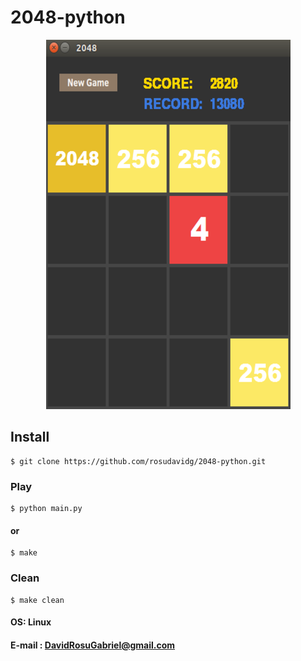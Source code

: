# 2048-python
<p align="center">
  <img src="/src/image_example.png"/>
</p>

## Install
```
$ git clone https://github.com/rosudavidg/2048-python.git
```
### Play
```
$ python main.py
```
#### or
```
$ make
```
### Clean
```
$ make clean
```
#### OS: Linux

#### E-mail : <DavidRosuGabriel@gmail.com>
